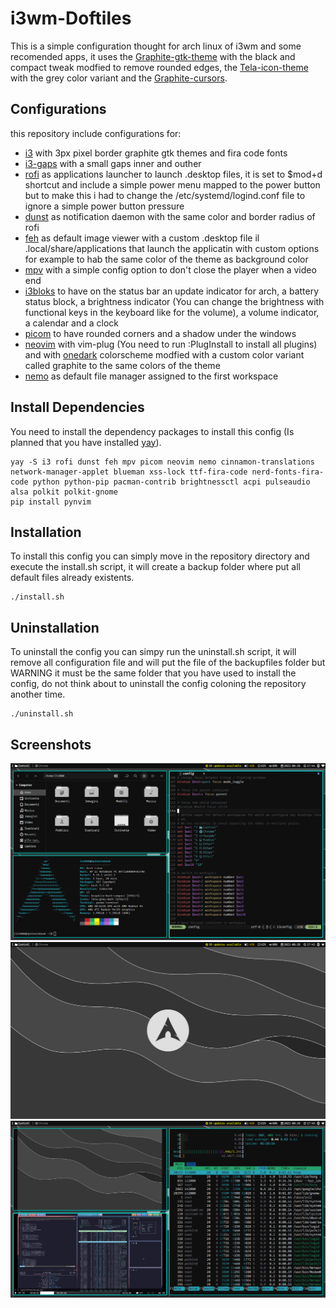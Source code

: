 # i3wm-Doftiles

This is a simple configuration thought for arch linux of i3wm and some recomended apps, it uses the [Graphite-gtk-theme](https://github.com/vinceliuice/Graphite-gtk-theme) with the black and compact tweak modfied to remove rounded edges, the [Tela-icon-theme](https://github.com/vinceliuice/Tela-icon-theme) with the grey color variant and the [Graphite-cursors](https://github.com/vinceliuice/Graphite-cursors.git).

## Configurations

this repository include configurations for:

* [i3](https://github.com/i3/i3.git) with 3px pixel border graphite gtk themes and fira code fonts
* [i3-gaps](https://github.com/i3/i3.git) with a small gaps inner and outher
* [rofi](https://github.com/davatorium/rofi) as applications launcher to launch .desktop files, it is set to $mod+d shortcut and include a simple power menu mapped to the power button but to make this i had to change the /etc/systemd/logind.conf file to ignore a simple power button pressure
* [dunst](https://github.com/dunst-project/dunst) as notification daemon with the same color and border radius of rofi
* [feh](https://github.com/derf/feh) as default image viewer with a custom .desktop file il .local/share/applications that launch the applicatin with custom options for example to hab the same color of the theme as background color
* [mpv](https://github.com/mpv-player/mpv) with a simple config option to don't close the player when a video end
* [i3bloks](https://github.com/vivien/i3blocks) to have on the status bar an update indicator for arch, a battery status block, a brightness indicator (You can change the brightness with functional keys in the keyboard like for the volume), a volume indicator, a calendar and a clock
* [picom](https://github.com/yshui/picom) to have rounded corners and a shadow under the windows
* [neovim](https://github.com/neovim/neovim) with vim-plug (You need to run :PlugInstall to install all plugins) and with [onedark](https://github.com/navarasu/onedark.nvim) colorscheme modfied with a custom color variant called graphite to the same colors of the theme
* [nemo](https://github.com/linuxmint/nemo) as default file manager assigned to the first workspace

## Install Dependencies

You need to install the dependency packages to install this config (Is planned that you have installed [yay](https://github.com/Jguer/yay.git)).

```
yay -S i3 rofi dunst feh mpv picom neovim nemo cinnamon-translations network-manager-applet blueman xss-lock ttf-fira-code nerd-fonts-fira-code python python-pip pacman-contrib brightnessctl acpi pulseaudio alsa polkit polkit-gnome
pip install pynvim
```

## Installation

To install this config you can simply move in the repository directory and execute the install.sh script, it will create a backup folder where put all default files already existents.

```
./install.sh
```
## Uninstallation

To uninstall the config you can simpy run the uninstall.sh script, it will remove all configuration file and will put the file of the backupfiles folder but WARNING it must be the same folder that you have used to install the config, do not think about to uninstall the config coloning the repository another time.

```
./uninstall.sh
```

## Screenshots

![Screenshot1](screenshots/screenshot1.png)
![Screenshot2](screenshots/screenshot2.png)
![Screenshot3](screenshots/screenshot3.png)
